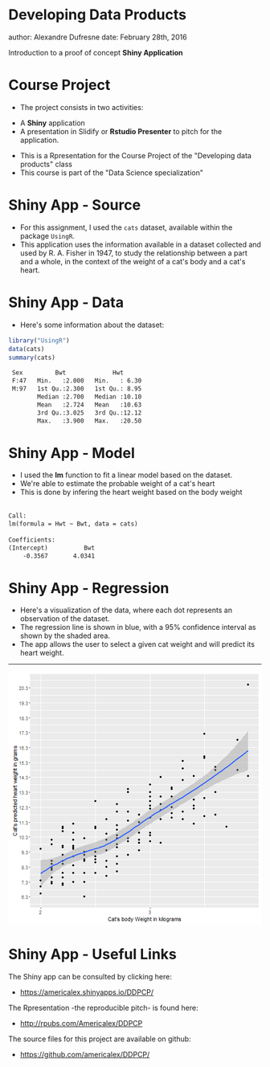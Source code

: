 Developing Data Products
========================================================
author: Alexandre Dufresne
date: February 28th, 2016

Introduction to a proof of concept **Shiny Application**

Course Project
========================================================

* The project consists in two activities:
 + A **Shiny** application
 + A presentation in Slidify or **Rstudio Presenter** to pitch for the application.
* This is a Rpresentation for the Course Project of the "Developing data products" class
* This course is part of the "Data Science specialization"

Shiny App - Source 
========================================================

* For this assignment, I used the `cats` dataset, available within the package `UsingR`.
* This application uses the information available in a dataset collected and used by R. A. Fisher in 1947, to study the relationship between a part and a whole, in the context of the weight of a cat's body and a cat's heart.

Shiny App - Data 
========================================================

* Here's some information about the dataset:


```r
library("UsingR")
data(cats)
summary(cats)
```

```
 Sex         Bwt             Hwt       
 F:47   Min.   :2.000   Min.   : 6.30  
 M:97   1st Qu.:2.300   1st Qu.: 8.95  
        Median :2.700   Median :10.10  
        Mean   :2.724   Mean   :10.63  
        3rd Qu.:3.025   3rd Qu.:12.12  
        Max.   :3.900   Max.   :20.50  
```

Shiny App - Model
========================================================

* I used the **lm** function to fit a linear model based on the dataset. 
* We're able to estimate the probable weight of a cat's heart
* This is done by infering the heart weight based on the body weight


```

Call:
lm(formula = Hwt ~ Bwt, data = cats)

Coefficients:
(Intercept)          Bwt  
    -0.3567       4.0341  
```

Shiny App - Regression 
========================================================

* Here's a visualization of the data, where each dot represents an observation of the dataset.
* The regression line is shown in blue, with a 95% confidence interval as shown by the shaded area.
* The app allows the user to select a given cat weight and will predict its heart weight.

***

![plot of chunk unnamed-chunk-3](presentation-figure/unnamed-chunk-3-1.png)

Shiny App - Useful Links
========================================================

The Shiny app can be consulted by clicking here:

* https://americalex.shinyapps.io/DDPCP/

The Rpresentation -the reproducible pitch- is found here:

* http://rpubs.com/Americalex/DDPCP

The source files for this project are available on github:

* https://github.com/americalex/DDPCP/

